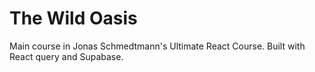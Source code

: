# The Wild Oasis

Main course in Jonas Schmedtmann's Ultimate React Course. Built with React query and Supabase.
